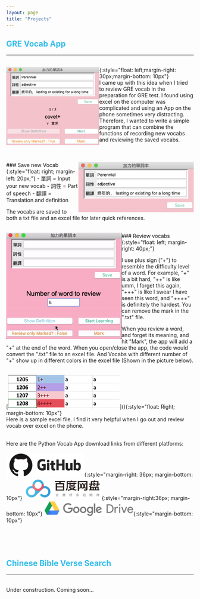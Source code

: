 ```yaml
---
layout: page
title: "Projects"
---
```

<a name="Vocab"></a>
## <span style="color:#34bdeb"> GRE Vocab App</span>
---
<br/>
<img align="Left" width="250" img src="/Projects/assets/images/Vocab_App.png" >{:style="float: left;margin-right: 30px;margin-bottom: 10px"}
<br/>
I came up with this idea when I tried to review GRE vocab in the preparation for GRE test. I found using excel on the computer was complicated and using an App on the phone sometimes very distracting. Therefore, I wanted to write a simple program that can combine the functions of recording new vocabs and reviewing the saved vocabs.
<br/><br/><br/><br/>
### Save new Vocab
<img align="Right" width="310" img src="/Projects/assets/images/Vocab_App3.png" >{:style="float: right; margin-left: 20px;"}
- 單詞 = Input your new vocab
- 詞性 = Part of speech
- 翻譯 = Translation and definition

The vocabs are saved to both a txt file and an excel file for later quick references.

<br/>
### Review vocabs
<img align="Left" width="310" img src="/Projects/assets/images/Vocab_App_Ini.gif">{:style="float: left; margin-right: 40px;"}


I use plus sign ("+") to resemble the difficulty level of a word.
For example, "+" is a bit hard, "++" is like umm, I forget this again, "+++" is like I swear I have seen this word, and "++++" is definitely the hardest. You can remove the mark in the ".txt" file.

When you review a word, and forget its meaning, and hit "Mark", the app will add a "+" at the end of the word. When you open/close the app, the code would convert the ".txt" file to an excel file. And Vocabs with different number of "+" show up in different colors in the excel file (Shown in the picture below).

<br/>
[<img src="/Projects/assets/images/Vocab_App4.png" width="300">](){:style="float: Right; margin-bottom: 10px"}
<br/>
Here is a sample excel file. I find it very helpful when I go out and review vocab over excel on the phone.  
<br/><br/>

Here are the Python Vocab App download links from different platforms:
<br/><br/>
[<img src="/Projects/assets/images/Github.png" width="210">](){:style="margin-right: 36px; margin-bottom: 10px"}
[<img src="/Projects/assets/images/百度.png" width="210" >](){:style="margin-right:36px; margin-bottom: 10px"} [<img src="/Projects/assets/images/googledrive.png" width="240">](){:style="margin-bottom: 10px"}


<br/><br/><br/>


## <span style="color:#34bdeb"> Chinese Bible Verse Search</span>
---
<br/>
Under construction. Coming soon...
